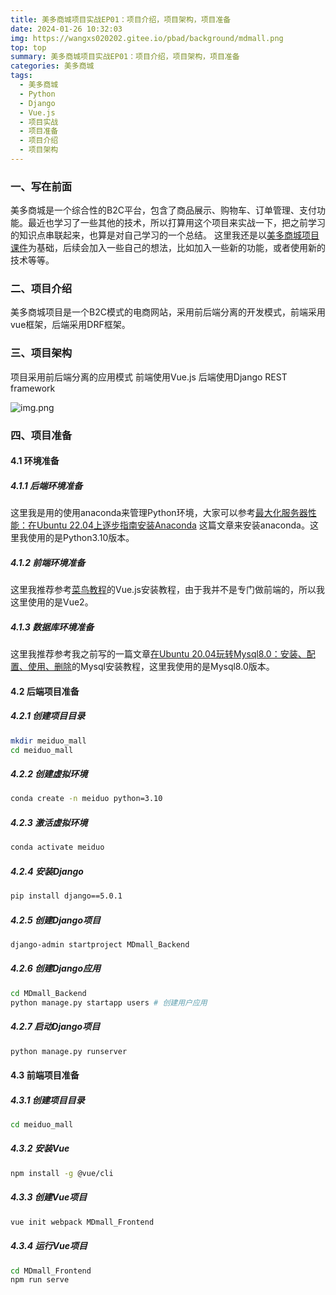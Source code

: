 ```yaml
---
title: 美多商城项目实战EP01：项目介绍，项目架构，项目准备
date: 2024-01-26 10:32:03
img: https://wangxs020202.gitee.io/pbad/background/mdmall.png
top: top
summary: 美多商城项目实战EP01：项目介绍，项目架构，项目准备
categories: 美多商城
tags:
  - 美多商城
  - Python
  - Django
  - Vue.js
  - 项目实战
  - 项目准备
  - 项目介绍
  - 项目架构
---
```


### 一、写在前面

美多商城是一个综合性的B2C平台，包含了商品展示、购物车、订单管理、支付功能。最近也学习了一些其他的技术，所以打算用这个项目来实战一下，把之前学习的知识点串联起来，也算是对自己学习的一个总结。
这里我还是以[美多商城项目课件](https://luojun0115.github.io/meiduo2018/index.html)为基础，后续会加入一些自己的想法，比如加入一些新的功能，或者使用新的技术等等。

### 二、项目介绍

美多商城项目是一个B2C模式的电商网站，采用前后端分离的开发模式，前端采用vue框架，后端采用DRF框架。

### 三、项目架构

项目采用前后端分离的应用模式
前端使用Vue.js
后端使用Django REST framework

![img.png](https://luojun0115.github.io/meiduo2018/images/%E9%A1%B9%E7%9B%AE%E6%95%B4%E4%BD%93%E6%9E%B6%E6%9E%84.png)


### 四、项目准备

#### 4.1 环境准备

##### 4.1.1 后端环境准备

这里我是用的使用anaconda来管理Python环境，大家可以参考[最大化服务器性能：在Ubuntu 22.04上逐步指南安装Anaconda](https://sirxs.cn/2023/04/26/ubuntu-an-zhuang-anaconda/)
这篇文章来安装anaconda。这里我使用的是Python3.10版本。

##### 4.1.2 前端环境准备

这里我推荐参考[菜鸟教程](https://www.runoob.com/w3cnote/vue2-start-coding.html)的Vue.js安装教程，由于我并不是专门做前端的，所以我这里使用的是Vue2。

##### 4.1.3 数据库环境准备

这里我推荐参考我之前写的一篇文章[在Ubuntu 20.04玩转Mysql8.0：安装、配置、使用、删除](https://sirxs.cn/2024/01/26/page-id-16/)的Mysql安装教程，这里我使用的是Mysql8.0版本。

#### 4.2 后端项目准备

##### 4.2.1 创建项目目录

```bash
mkdir meiduo_mall
cd meiduo_mall
```

##### 4.2.2 创建虚拟环境

```bash
conda create -n meiduo python=3.10
```

##### 4.2.3 激活虚拟环境

```bash
conda activate meiduo
```

##### 4.2.4 安装Django

```bash
pip install django==5.0.1
```

##### 4.2.5 创建Django项目

```bash
django-admin startproject MDmall_Backend
```

##### 4.2.6 创建Django应用

```bash
cd MDmall_Backend
python manage.py startapp users # 创建用户应用
```

##### 4.2.7 启动Django项目

```bash
python manage.py runserver
```

#### 4.3 前端项目准备

##### 4.3.1 创建项目目录

```bash
cd meiduo_mall
```

##### 4.3.2 安装Vue

```bash
npm install -g @vue/cli
```

##### 4.3.3 创建Vue项目

```bash
vue init webpack MDmall_Frontend
```

##### 4.3.4 运行Vue项目

```bash
cd MDmall_Frontend
npm run serve
```




